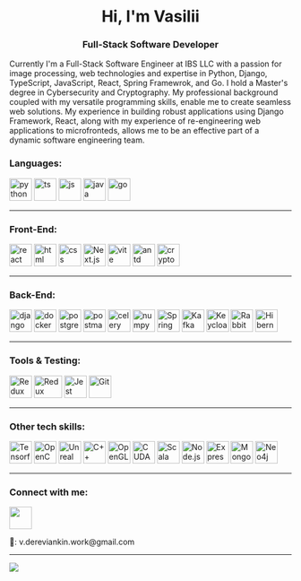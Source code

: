 <h1 align="center">Hi, I'm Vasilii</h1>
<h3 align="center">Full-Stack Software Developer</h3>
Currently I'm a Full-Stack Software Engineer at IBS LLC with a passion for image processing, web technologies and expertise in Python, Django, TypeScript, JavaScript, React, Spring Framewrok, and Go. I hold a Master's degree in Cybersecurity and Cryptography. My professional background coupled with my versatile programming skills, enable me to create seamless web solutions. My experience in building robust applications using Django Framework, React, along with my experience of re-engineering web applications to microfronteds, allows me to be an effective part of a dynamic software engineering team.

### Languages:
<div>
  <a href="https://www.python.org/"><img src="https://cdn.jsdelivr.net/gh/devicons/devicon/icons/python/python-original-wordmark.svg" width="40" height="40" alt="python" title="Python" /></a>
  <a href="https://www.typescriptlang.org/"><img src="https://cdn.jsdelivr.net/gh/devicons/devicon/icons/typescript/typescript-original.svg" width="40" height="40" alt="ts" title="TypeScript" /></a>
  <a href="https://developer.mozilla.org/en-US/docs/Web/JavaScript"><img src="https://cdn.jsdelivr.net/gh/devicons/devicon/icons/javascript/javascript-original.svg" width="40" height="40" alt="js" title="JavaScript" /></a>
  <a href="https://www.oracle.com/java/"><img src="https://cdn.jsdelivr.net/gh/devicons/devicon/icons/java/java-original-wordmark.svg" width="40" height="40" alt="java" title="Java" /></a>
  <a href="https://go.dev/"><img src="https://cdn.jsdelivr.net/gh/devicons/devicon/icons/go/go-original-wordmark.svg" width="40" height="40" alt="go" title="Go" /></a>
</div>

---

### Front-End:
<div>
  <a href="https://react.dev/"><img src="https://cdn.jsdelivr.net/gh/devicons/devicon/icons/react/react-original.svg" width="40" height="40" alt="react" title="React" /></a>
  <a href="https://www.w3.org/html/"><img src="https://cdn.jsdelivr.net/gh/devicons/devicon/icons/html5/html5-original-wordmark.svg" width="40" height="40" alt="html" title="HTML" /></a>
<a href="https://www.w3schools.com/css/"><img src="https://cdn.jsdelivr.net/gh/devicons/devicon/icons/css3/css3-original-wordmark.svg" width="40" height="40" alt="css" title="CSS" /></a>
  <a href="https://nextjs.org/"><img src="https://cdn.jsdelivr.net/gh/devicons/devicon/icons/nextjs/nextjs-original-wordmark.svg" width="40" height="40" alt="Next.js" title="Next.js" /></a>
  <a href="https://vitejs.dev/"><img src="https://skillicons.dev/icons?i=vite" width="40" height="40" alt="vite" title="Vite" /></a>
  <a href="https://ant.design/"><img src="https://gw.alipayobjects.com/zos/rmsportal/KDpgvguMpGfqaHPjicRK.svg" width="40" height="40" alt="antd" title="Ant Design" /></a>
  <a href="https://cryptopro.ru/en/products/csp"><img src="https://cryptopro.ru/sites/all/themes/theme321/mod/logo_cryptopro_en.svg" width="40" height="40" alt="cryptopro csp" title="CryptoPro CSP" /></a>
</div>

---

### Back-End:
<div>
  <a href="https://www.djangoproject.com/"><img src="https://cdn.jsdelivr.net/gh/devicons/devicon/icons/django/django-plain-wordmark.svg" width="40" height="40" alt="django" title="Django" /></a>
  <a href="https://www.docker.com/"><img src="https://cdn.jsdelivr.net/gh/devicons/devicon/icons/docker/docker-original-wordmark.svg" width="40" height="40" alt="docker" title="Docker" /></a>
  <a href="https://www.postgresql.org/"><img src="https://cdn.jsdelivr.net/gh/devicons/devicon/icons/postgresql/postgresql-original-wordmark.svg" width="40" height="40" alt="postgresql" title="PostgreSQL" /></a>
  <a href="https://www.postman.com/"><img src="https://skillicons.dev/icons?i=postman" width="40" height="40" alt="postman" title="Postman" /></a>
  <a href="https://docs.celeryq.dev/en/stable/"><img src="https://docs.celeryq.dev/en/stable/_static/celery_512.png" width="40" height="40" alt="celery" title="Celery" /></a>
  <a href="https://numpy.org/"><img src="https://cdn.jsdelivr.net/gh/devicons/devicon/icons/numpy/numpy-original.svg" width="40" height="40" alt="numpy" title="Numpy" /></a>
  <a href="https://spring.io/"><img src="https://cdn.jsdelivr.net/gh/devicons/devicon/icons/spring/spring-original-wordmark.svg" width="40" height="40" alt="Spring" title="Spring Framework" /></a>
  <a href="https://kafka.apache.org/"><img src="https://cdn.jsdelivr.net/gh/devicons/devicon/icons/apachekafka/apachekafka-original.svg" width="40" height="40" alt="Kafka" title="Kafka" /></a>
  <a href="https://www.keycloak.org/"><img src="https://www.keycloak.org/resources/images/icon.svg" width="40" height="40" alt="Keycloak" title="Keycloak" /></a>
  <a href="https://www.rabbitmq.com/"><img src="https://skillicons.dev/icons?i=rabbitmq" width="40" height="40" alt="RabbitMQ" title="RabbitMQ" /></a>
  <a href="https://hibernate.org/"><img src="https://skillicons.dev/icons?i=hibernate" idth="40" height="40" alt="Hibernate" title="Hibernate" /></a>
</div>

---

### Tools & Testing:
<div>
  <a href="https://redux.js.org/"><img src="https://cdn.jsdelivr.net/gh/devicons/devicon/icons/redux/redux-original.svg" width="40" height="40" alt="Redux" title="Redux" /></a>
  <a href="https://redux-saga.js.org/"><img src="https://redux-saga.js.org/img/Redux-Saga-Logo.png" width="50" height="40" alt="Redux Saga" title="Redux Saga" /></a>
  <a href="https://jestjs.io/"><img src="https://cdn.jsdelivr.net/gh/devicons/devicon/icons/jest/jest-plain.svg" width="40" height="40" alt="Jest" title="Jest" /></a>
  <a href="https://git-scm.com/"><img src="https://cdn.jsdelivr.net/gh/devicons/devicon/icons/git/git-original.svg" width="40" height="40" alt="Git" title="Git" /></a>      
</div>

---

### Other tech skills:
<div>
  <a href="https://www.tensorflow.org/"><img src="https://cdn.jsdelivr.net/gh/devicons/devicon/icons/tensorflow/tensorflow-original.svg" width="40" height="40" alt="Tensorflow" title="Tensorflow" /></a>
  <a href="https://opencv.org/"><img src="https://cdn.jsdelivr.net/gh/devicons/devicon/icons/opencv/opencv-original.svg" width="40" height="40" alt="OpenCV" title="OpenCV" /></a>  
  <a href="https://www.unrealengine.com/en-US"><img src="https://cdn.jsdelivr.net/gh/devicons/devicon/icons/unrealengine/unrealengine-original.svg" width="40" height="40" alt="Unreal Engine" title="Unreal Engine"  /></a>
  <a href="https://en.cppreference.com/w/"><img src="https://cdn.jsdelivr.net/gh/devicons/devicon/icons/cplusplus/cplusplus-original.svg" width="40" height="40" alt="C++" title="C++" /></a>      
  <a href="https://www.opengl.org/"><img src="https://cdn.jsdelivr.net/gh/devicons/devicon/icons/opengl/opengl-original.svg" width="40" height="40" alt="OpenGL" title="OpenGL" /></a>
  <a href="https://developer.nvidia.com/cuda-zone"><img src="https://www.svgrepo.com/show/373541/cuda.svg" width="40" height="40" alt="CUDA" title="CUDA" /></a>
  <a href="https://www.scala-lang.org/"><img src="https://cdn.jsdelivr.net/gh/devicons/devicon/icons/scala/scala-original.svg" width="40" height="40" alt="Scala" title="Scala" /></a>  
  <a href="https://nodejs.org/en"><img src="https://cdn.jsdelivr.net/gh/devicons/devicon/icons/nodejs/nodejs-original-wordmark.svg" width="40" height="40" alt="Node.js" title="Node.js" /></a>
  <a href="https://expressjs.com/"><img src="https://cdn.jsdelivr.net/gh/devicons/devicon/icons/express/express-original-wordmark.svg" width="40" height="40" alt="Express.js" title="Express.js" /></a>
  <a href="https://www.mongodb.com/"><img src="https://cdn.jsdelivr.net/gh/devicons/devicon/icons/mongodb/mongodb-original-wordmark.svg" width="40" height="40" alt="MongoDB" title="MongoDB" /></a>
  <a href="https://neo4j.com/"><img src="https://cdn.jsdelivr.net/gh/devicons/devicon/icons/neo4j/neo4j-original-wordmark.svg" width="40" height="40" alt="Neo4j" title="Neo4j" /></a>
</div>

---

### Connect with me:
<div>
  <a href="https://www.linkedin.com/in/vasilii-dereviankin/"><img src="https://cdn.jsdelivr.net/gh/devicons/devicon/icons/linkedin/linkedin-original.svg" width="40" height="40" /></a>
  <p>📧: v.dereviankin.work@gmail.com</p>
</div>

---

![](http://github-profile-summary-cards.vercel.app/api/cards/repos-per-language?username=vasilii314&theme=default)
